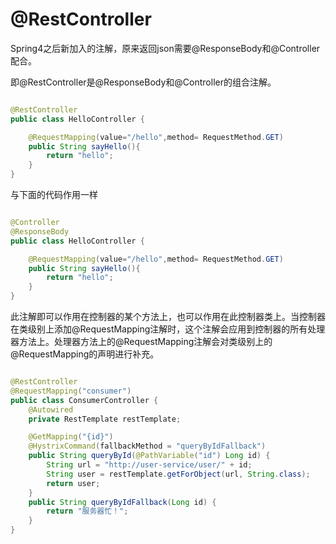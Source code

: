 


# @RestController 

Spring4之后新加入的注解，原来返回json需要@ResponseBody和@Controller配合。

即@RestController是@ResponseBody和@Controller的组合注解。

```java

@RestController
public class HelloController {

    @RequestMapping(value="/hello",method= RequestMethod.GET)
    public String sayHello(){
        return "hello";
    }
}

```

与下面的代码作用一样

```java

@Controller
@ResponseBody
public class HelloController {

    @RequestMapping(value="/hello",method= RequestMethod.GET)
    public String sayHello(){
        return "hello";
    }
}

```

此注解即可以作用在控制器的某个方法上，也可以作用在此控制器类上。当控制器在类级别上添加@RequestMapping注解时，这个注解会应用到控制器的所有处理器方法上。处理器方法上的@RequestMapping注解会对类级别上的@RequestMapping的声明进行补充。


```java

@RestController
@RequestMapping("consumer")
public class ConsumerController {
    @Autowired
    private RestTemplate restTemplate;

    @GetMapping("{id}")
    @HystrixCommand(fallbackMethod = "queryByIdFallback")
    public String queryById(@PathVariable("id") Long id) {
        String url = "http://user-service/user/" + id;
        String user = restTemplate.getForObject(url, String.class);
        return user;
    }
    public String queryByIdFallback(Long id) {
        return "服务器忙！";
    }
}

```
